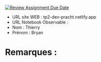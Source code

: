 [![Review Assignment Due Date](https://classroom.github.com/assets/deadline-readme-button-22041afd0340ce965d47ae6ef1cefeee28c7c493a6346c4f15d667ab976d596c.svg)](https://classroom.github.com/a/zNKu7jDa)
- URL site WEB : tp2-dev-pracht.netlify.app
- URL Notebook Observable :
- Nom : Thierry
- Prénom : Bryan

# Remarques :
